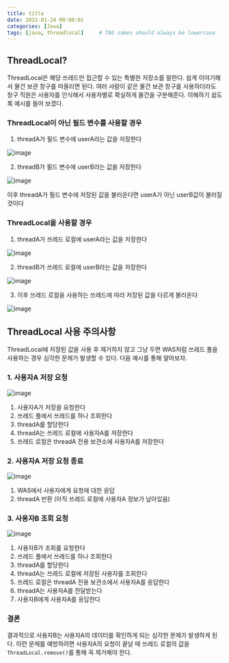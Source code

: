 ```yaml
---
title: title
date: 2022-01-24 00:00:01
categories: [Java]
tags: [java, threadlocal]     # TAG names should always be lowercase
---
```


## ThreadLocal?

ThreadLocal은 해당 쓰레드만 접근할 수 있는 특별한 저장소를 말한다.
쉽게 이야기해서 물건 보관 창구를 떠올리면 된다.
여러 사람이 같은 물건 보관 창구를 사용하더라도 창구 직원은 사용자를 인식해서 사용자별로 확실하게 물건을 구분해준다.
이해하기 쉽도록 예시를 들어 보겠다.


### ThreadLocal이 아닌 필드 변수를 사용할 경우

1. threadA가 필드 변수에 userA라는 값을 저장한다

![image](https://user-images.githubusercontent.com/46219687/150712854-2d96741c-c7a8-45a6-a2c8-4f7bc895277c.png)


2. threadB가 필드 변수에 userB라는 값을 저장한다

![image](https://user-images.githubusercontent.com/46219687/150713005-7d6d1534-a334-460d-b1f8-7791b9552f68.png)

이후 threadA가 필드 변수에 저장된 값을 불러온다면 userA가 아닌 userB값이 불러질 것이다


### ThreadLocal을 사용할 경우

1. threadA가 쓰레드 로컬에 userA라는 값을 저장한다

![image](https://user-images.githubusercontent.com/46219687/150713360-f9bf9cdf-bb4f-458f-aa1e-21ccab581693.png)

2. threadB가 쓰레드 로컬에 userB라는 값을 저장한다

![image](https://user-images.githubusercontent.com/46219687/150713412-bf03e176-125c-48bd-b3c5-8b1a8cf97de4.png)

3. 이후 쓰레드 로컬을 사용하는 쓰레드에 따라 저장된 값을 다르게 불러온다

![image](https://user-images.githubusercontent.com/46219687/150713513-2c8ae514-46cf-44c9-9fc9-cf143c6577c3.png)


## ThreadLocal 사용 주의사항

ThreadLocal에 저장된 값을 사용 후 제거하지 않고 그냥 두면 WAS처럼 쓰레드 풀을 사용하는 경우 심각한 문제가 발생할 수 있다.
다음 예시를 통해 알아보자.

### 1. 사용자A 저장 요청

![image](https://user-images.githubusercontent.com/46219687/150714581-da8e900d-6ff9-430c-b4d3-2cd978d8a042.png)
1. 사용자A가 저장을 요청한다
2. 쓰레드 풀에서 쓰레드를 하나 조회한다
3. threadA를 할당한다
4. threadA는 쓰레드 로컬에 사용자A를 저장한다
5. 쓰레드 로컬은 threadA 전용 보관소에 사용자A를 저장한다

### 2. 사용자A 저장 요청 종료

![image](https://user-images.githubusercontent.com/46219687/150718620-3d79b132-08b6-4c06-91de-1e6fea76b672.png)
1. WAS에서 사용자에게 요청에 대한 응답
2. threadA 반환
(아직 쓰레드 로컬에 사용자A 정보가 남아있음)


### 3. 사용자B 조회 요청

![image](https://user-images.githubusercontent.com/46219687/150719195-f1161572-9c98-4f04-8c50-660707fae4a5.png)
1. 사용자B가 조회를 요청한다
2. 쓰레드 풀에서 쓰레드를 하나 조회한다
3. threadA를 할당한다
4. threadA는 쓰레드 로컬에 저장된 사용자를 조회한다
5. 쓰레드 로컬은 threadA 전용 보관소에서 사용자A를 응답한다
6. threadA는 사용자A를 전달받는다
7. 사용자B에게 사용자A를 응답한다


### 결론

결과적으로 사용자B는 사용자A의 데이터를 확인하게 되는 심각한 문제가 발생하게 된다.
이런 문제를 예방하려면 사용자A의 요청이 끝날 때 쓰레드 로컬의 값을 ```ThreadLocal.remove()```를 통해 꼭 제거해야 한다.

